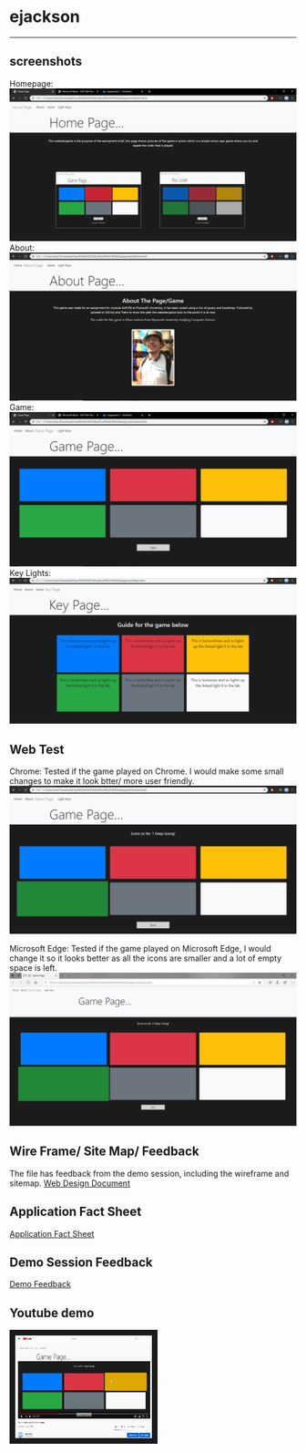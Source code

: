 # ejackson
---
## screenshots
Homepage:
![alt text](onchromehome.PNG "Home page")
About: 
![alt text](onchromeabout.PNG "About Page")
Game: 
![alt text](onchromegame.PNG "Game Page")
Key Lights:
![alt text](onchromekeylight.PNG "Key Lights Page") 

## Web Test
Chrome:
Tested if the game played on Chrome. I would make some small changes to make it look btter/ more user friendly.
![alt text](onchromeplay.png "Game Test Chrome") 

Microsoft Edge:
Tested if the game played on Microsoft Edge, I would change it so it looks better as all the icons are smaller and a lot of empty space is left.
![alt text](onedgeplay.png "Game Test Edge") 

## Wire Frame/ Site Map/ Feedback
The file has feedback from the demo session, including the wireframe and sitemap.
[Web Design Document](web%20design%20document.docx)

## Application Fact Sheet
[Application Fact Sheet](Application%20Fact$20Sheet.docx)

## Demo Session Feedback
[Demo Feedback](demofeedback.docx)


## Youtube demo 
<a href="https://www.youtube.com/watch?v=u2-vQu3FLr4" target="_blank"><img src="youtubepic.PNG" 
alt="Youtube Video" width="240" height="180" border="10" /></a>
